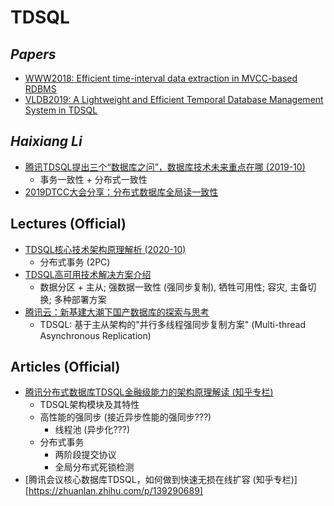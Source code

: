 # TDSQL

## ***Papers***
- [WWW2018: Efficient time-interval data extraction in MVCC-based RDBMS](https://link.springer.com/article/10.1007/s11280-018-0552-7)
- [VLDB2019: A Lightweight and Efficient Temporal Database Management System in TDSQL](http://www.vldb.org/pvldb/vol12/p2035-lu.pdf)

## ***Haixiang Li***
- [腾讯TDSQL提出三个“数据库之问”，数据库技术未来重点在哪 (2019-10)](https://m.yisu.com/zixun/53983.html)
  - 事务一致性 + 分布式一致性
- [2019DTCC大会分享：分布式数据库全局读一致性](https://cloud.tencent.com/developer/article/1427602)

## Lectures (Official)
- [TDSQL核心技术架构原理解析 (2020-10)](https://www.bilibili.com/video/BV15V41127jU)
  - 分布式事务 (2PC)
- [TDSQL高可用技术解决方案介绍](https://www.bilibili.com/video/BV1jT4y1w7vJ)
  - 数据分区 + 主从; 强数据一致性 (强同步复制), 牺牲可用性; 容灾, 主备切换; 多种部署方案
- [腾讯云：新基建大潮下国产数据库的探索与思考](https://www.bilibili.com/video/BV1ff4y1y7Kr)
  - TDSQL: 基于主从架构的"并行多线程强同步复制方案" (Multi-thread Asynchronous Replication)

## Articles (Official)
- [腾讯分布式数据库TDSQL金融级能力的架构原理解读 (知乎专栏)](https://zhuanlan.zhihu.com/p/113954616)
  - TDSQL架构模块及其特性
  - 高性能的强同步 (接近异步性能的强同步???)
    - 线程池 (异步化???)
  - 分布式事务
    - 两阶段提交协议
    - 全局分布式死锁检测
- [腾讯会议核心数据库TDSQL，如何做到快速无损在线扩容 (知乎专栏)][https://zhuanlan.zhihu.com/p/139290689]
